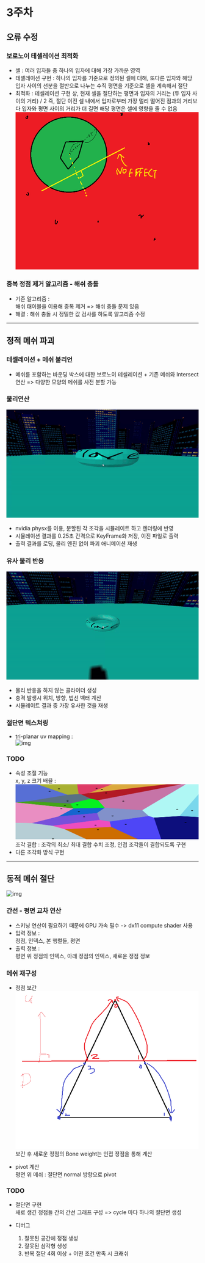 # 3주차

## 오류 수정

### 보로노이 테셀레이션 최적화  
- 셀 :
  여러 입자들 중 하나의 입자에 대해 가장 가까운 영역  
- 테셀레이션 구현 :
  하나의 입자를 기준으로 정의된 셀에 대해, 또다른 입자와 해당 입자 사이의 선분을 절반으로 나누는 수직 평면을 기준으로 셀을 계속해서 절단  
- 최적화 : 
  테셀레이션 구현 상, 현재 셀을 절단하는 평면과 입자의 거리는 (두 입자 사이의 거리) / 2
  즉, 절단 이전 셀 내에서 입자로부터 가장 멀리 떨어진 점과의 거리보다 입자와 평면 사이의 거리가 더 길면 해당 평면은 셀에 영향을 줄 수 없음  
  ![img](http://github.com/sturdyChair/asset/blob/main/opt.png)
  
### 중복 정점 제거 알고리즘 - 해쉬 충돌
- 기존 알고리즘 :  
  해쉬 태이블을 이용해 중복 제거 => 해쉬 충돌 문제 있음
- 해결 :
  해쉬 충돌 시 정밀한 값 검사를 하도록 알고리즘 수정


---

## 정적 메쉬 파괴  

### 테셀레이션 + 메쉬 불리언
- 메쉬를 포함하는 바운딩 박스에 대한 보로노이 테셀레이션 + 기존 메쉬와 Intersect 연산 => 다양한 모양의 메쉬를 사전 분할 가능

### 물리연산  
  ![img](https://github.com/sturdyChair/asset/blob/main/dynamic_destroy-ezgif.com-video-to-gif-converter.gif)  
- nvidia physx를 이용, 분할된 각 조각을 시뮬레이트 하고 렌더링에 반영  
- 시뮬레이션 결과를 0.25초 간격으로 KeyFrame화 저장, 이진 파일로 출력  
- 출력 결과를 로딩, 물리 엔진 없이 파괴 애니메이션 재생

### 유사 물리 반응
  ![img](https://github.com/sturdyChair/asset/blob/main/Simul_destroy-ezgif.com-video-to-gif-converter.gif)  
- 물리 반응을 하지 않는 콜라이더 생성
- 충격 발생시 위치, 방향, 법선 벡터 계산  
- 시뮬레이트 결과 중 가장 유사한 것을 재생

### 절단면 텍스쳐링
- tri-planar uv mapping :  
  ![img](https://blog.kakaocdn.net/dn/EC6VO/btrQlIg1eRT/4LGlhQf1DrKUKYiH1tHwL0/img.jpg)
  
### TODO
- 속성 조절 기능  
  x, y, z 크기 배율 :
  ![img](https://github.com/sturdyChair/asset/blob/main/Euclidean_Voronoi_diagram_Long.png)  
  조각 결합 : 조각의 최소/ 최대 결합 수치 조정, 인접 조각들이 결합되도록 구현  
- 다른 조각화 방식 구현  

---

## 동적 메쉬 절단
![img](https://github.com/sturdyChair/asset/blob/main/Blademode-ezgif.com-video-to-gif-converter.gif)


### 간선 - 평면 교차 연산  
- 스키닝 연산이 필요하기 때문에 GPU 가속 필수 -> dx11 compute shader 사용
- 입력 정보 :  
  정점, 인덱스, 본 행렬들, 평면
- 출력 정보 :  
  평면 위 정점의 인덱스, 아래 정점의 인덱스, 새로운 정점 정보

### 메쉬 재구성
- 정점 보간
  ![img](https://github.com/sturdyChair/asset/blob/main/lerpVert.png)  
  보간 후 새로운 정점의 Bone weight는 인접 정점을 통해 계산

- pivot 계산  
  평면 위 메쉬 : 절단면 normal 방향으로 pivot

### TODO
- 절단면 구현  
  새로 생긴 정점들 간의 간선 그래프 구성 => cycle 마다 하나의 절단면 생성
  
- 디버그  
  1. 잘못된 공간에 정점 생성
  2. 잘못된 삼각형 생성
  3. 반복 절단 4회 이상 + 어떤 조건 만족 시 크래쉬





